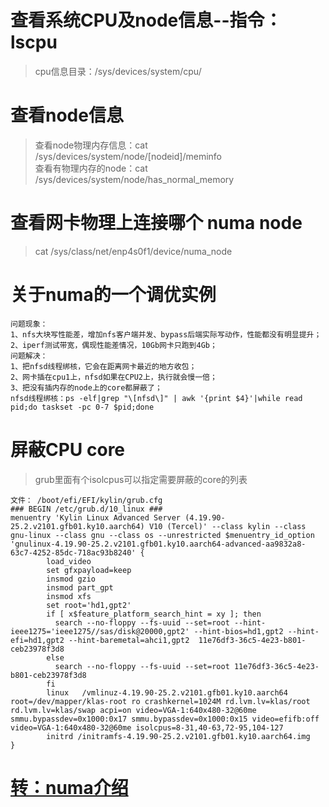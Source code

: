 # 查看系统CPU及node信息--指令：lscpu
> cpu信息目录：/sys/devices/system/cpu/   
# 查看node信息
> 查看node物理内存信息：cat /sys/devices/system/node/[nodeid]/meminfo   
> 查看有物理内存的node：cat /sys/devices/system/node/has_normal_memory    
# 查看网卡物理上连接哪个 numa node
>  cat /sys/class/net/enp4s0f1/device/numa_node
# 关于numa的一个调优实例
```
问题现象：
1、nfs大块写性能差，增加nfs客户端并发、bypass后端实际写动作，性能都没有明显提升；
2、iperf测试带宽，偶现性能差情况，10Gb网卡只跑到4Gb；
问题解决：
1、把nfsd线程绑核，它会在距离网卡最近的地方收包；
2、网卡插在cpu1上，nfsd如果在CPU2上，执行就会慢一倍；
3、把没有插内存的node上的core都屏蔽了；
nfsd线程绑核：ps -elf|grep "\[nfsd\]" | awk '{print $4}'|while read pid;do taskset -pc 0-7 $pid;done
```
# 屏蔽CPU core
> grub里面有个isolcpus可以指定需要屏蔽的core的列表   
```
文件： /boot/efi/EFI/kylin/grub.cfg
### BEGIN /etc/grub.d/10_linux ###
menuentry 'Kylin Linux Advanced Server (4.19.90-25.2.v2101.gfb01.ky10.aarch64) V10 (Tercel)' --class kylin --class gnu-linux --class gnu --class os --unrestricted $menuentry_id_option 'gnulinux-4.19.90-25.2.v2101.gfb01.ky10.aarch64-advanced-aa9832a8-63c7-4252-85dc-718ac93b8240' {
        load_video
        set gfxpayload=keep
        insmod gzio
        insmod part_gpt
        insmod xfs
        set root='hd1,gpt2'
        if [ x$feature_platform_search_hint = xy ]; then
          search --no-floppy --fs-uuid --set=root --hint-ieee1275='ieee1275//sas/disk@20000,gpt2' --hint-bios=hd1,gpt2 --hint-efi=hd1,gpt2 --hint-baremetal=ahci1,gpt2  11e76df3-36c5-4e23-b801-ceb23978f3d8
        else
          search --no-floppy --fs-uuid --set=root 11e76df3-36c5-4e23-b801-ceb23978f3d8
        fi
        linux   /vmlinuz-4.19.90-25.2.v2101.gfb01.ky10.aarch64 root=/dev/mapper/klas-root ro crashkernel=1024M rd.lvm.lv=klas/root rd.lvm.lv=klas/swap acpi=on video=VGA-1:640x480-32@60me smmu.bypassdev=0x1000:0x17 smmu.bypassdev=0x1000:0x15 video=efifb:off video=VGA-1:640x480-32@60me isolcpus=8-31,40-63,72-95,104-127
        initrd /initramfs-4.19.90-25.2.v2101.gfb01.ky10.aarch64.img
}

```
# [转：numa介绍](https://blog.csdn.net/yk_wing4/article/details/87474172)
